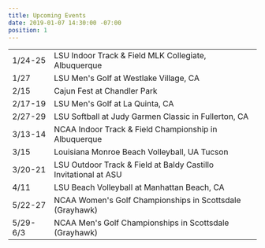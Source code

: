 ```yaml
---
title: Upcoming Events
date: 2019-01-07 14:30:00 -07:00
position: 1
---
```


<table>
<tr>
    <td>1/24-25</td>
    <td>LSU Indoor Track & Field MLK Collegiate, Albuquerque</td>
</tr>
<tr>
    <td>1/27</td>
    <td>LSU Men's Golf at Westlake Village, CA</td>
</tr>

<tr>
    <td>2/15</td>
    <td>Cajun Fest at Chandler Park</td>
</tr>

<tr>
    <td>2/17-19</td>
    <td>LSU Men's Golf at La Quinta, CA</td>
</tr>

<tr>
    <td>2/27-29</td>
    <td>LSU Softball at Judy Garmen Classic in Fullerton, CA</td>
</tr>

<tr>
    <td>3/13-14</td> 
    <td>NCAA Indoor Track & Field Championship in Albuquerque</td>
</tr>

<tr>
    <td>3/15</td>
    <td>Louisiana Monroe Beach Volleyball, UA Tucson</td>
</tr>
<tr>
    <td>3/20-21</td>
    <td>LSU Outdoor Track & Field at Baldy Castillo Invitational at ASU</td>
</tr>

<tr>
    <td>4/11</td>
    <td>LSU Beach Volleyball at Manhattan Beach, CA</td>
</tr>

<tr>
    <td>5/22-27</td>
    <td>NCAA Women's Golf Championships in Scottsdale (Grayhawk)</td>
</tr>

<tr>
    <td>5/29-6/3</td>
    <td>NCAA Men's Golf Championships in Scottsdale (Grayhawk)</td>
</tr>
</table>